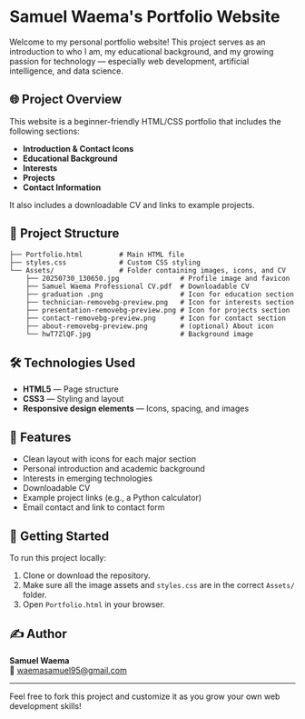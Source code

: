 # Samuel Waema's Portfolio Website

Welcome to my personal portfolio website! This project serves as an introduction to who I am, my educational background, and my growing passion for technology — especially web development, artificial intelligence, and data science.

## 🌐 Project Overview

This website is a beginner-friendly HTML/CSS portfolio that includes the following sections:

- **Introduction & Contact Icons**
- **Educational Background**
- **Interests**
- **Projects**
- **Contact Information**

It also includes a downloadable CV and links to example projects.

## 📁 Project Structure

```
├── Portfolio.html         # Main HTML file
├── styles.css             # Custom CSS styling
└── Assets/                # Folder containing images, icons, and CV
    ├── 20250730_130650.jpg               # Profile image and favicon
    ├── Samuel Waema Professional CV.pdf  # Downloadable CV
    ├── graduation .png                   # Icon for education section
    ├── technician-removebg-preview.png   # Icon for interests section
    ├── presentation-removebg-preview.png # Icon for projects section
    ├── contact-removebg-preview.png      # Icon for contact section
    ├── about-removebg-preview.png        # (optional) About icon
    └── hwT7ZlQF.jpg                      # Background image
```

## 🛠️ Technologies Used

- **HTML5** — Page structure
- **CSS3** — Styling and layout
- **Responsive design elements** — Icons, spacing, and images

## 📌 Features

- Clean layout with icons for each major section
- Personal introduction and academic background
- Interests in emerging technologies
- Downloadable CV
- Example project links (e.g., a Python calculator)
- Email contact and link to contact form

## 🚀 Getting Started

To run this project locally:

1. Clone or download the repository.
2. Make sure all the image assets and `styles.css` are in the correct `Assets/` folder.
3. Open `Portfolio.html` in your browser.

## ✍️ Author

**Samuel Waema**  
📧 [waemasamuel95@gmail.com](mailto:waemasamuel95@gmail.com)

---

Feel free to fork this project and customize it as you grow your own web development skills!
